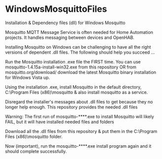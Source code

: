 # WindowsMosquittoFiles
Installation & Dependency files (dll) for Windows Mosquitto

Mosquitto MQTT Message Service is often needed for Home Automation projects.
 It handles messaging between devices and OpenHAB.

 Installing Mosquitto on Windows can be challenging to have all the right versions of dependent .dll files.
             The following should help you succeed ...
 
   Run the Mosquitto installation .exe file the FIRST time.
 You can use mosquitto-1.4.15a-install-win32.exe from this repository OR
       from mosquitto.org/download/
download the latest Mosquitto binary installation for Windows Vista up.

Using the installation .exe, install Mosquitto in the default directory, C:\Program Files (x86)\mosquitto
    & also install mosquitto as a service.

Disregard the installer's messages about .dll files to get because they no longer help enough.
    This repository provides the needed .dll files

 Warning: The first run of mosquitto-****.exe to install Mosquitto will likely FAIL, 
     but it will have installed needed files and folders

Download all the .dll files from this repository & put them in the C:\Program Files (x86)\mosquitto folder.

Now (important), run the mosquitto-****.exe install program again
    and it should complete successfully.
